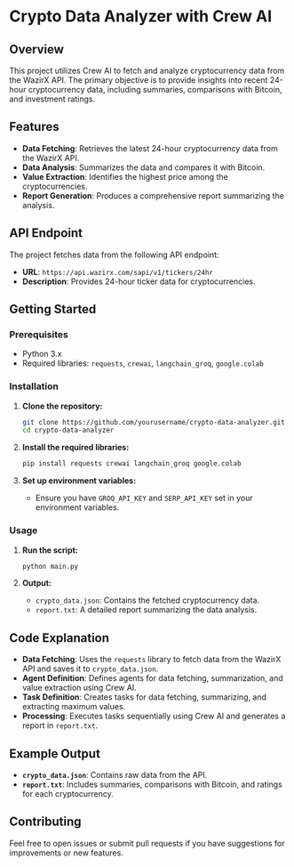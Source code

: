 # Crypto Data Analyzer with Crew AI

## Overview

This project utilizes Crew AI to fetch and analyze cryptocurrency data from the WazirX API. The primary objective is to provide insights into recent 24-hour cryptocurrency data, including summaries, comparisons with Bitcoin, and investment ratings.

## Features

- **Data Fetching**: Retrieves the latest 24-hour cryptocurrency data from the WazirX API.
- **Data Analysis**: Summarizes the data and compares it with Bitcoin.
- **Value Extraction**: Identifies the highest price among the cryptocurrencies.
- **Report Generation**: Produces a comprehensive report summarizing the analysis.

## API Endpoint

The project fetches data from the following API endpoint:

- **URL**: `https://api.wazirx.com/sapi/v1/tickers/24hr`
- **Description**: Provides 24-hour ticker data for cryptocurrencies.

## Getting Started

### Prerequisites

- Python 3.x
- Required libraries: `requests`, `crewai`, `langchain_groq`, `google.colab`

### Installation

1. **Clone the repository:**

    ```bash
    git clone https://github.com/yourusername/crypto-data-analyzer.git
    cd crypto-data-analyzer
    ```

2. **Install the required libraries:**

    ```bash
    pip install requests crewai langchain_groq google.colab
    ```

3. **Set up environment variables:**

    - Ensure you have `GROQ_API_KEY` and `SERP_API_KEY` set in your environment variables.

### Usage

1. **Run the script:**

    ```bash
    python main.py
    ```

2. **Output:**
   - `crypto_data.json`: Contains the fetched cryptocurrency data.
   - `report.txt`: A detailed report summarizing the data analysis.

## Code Explanation

- **Data Fetching**: Uses the `requests` library to fetch data from the WazirX API and saves it to `crypto_data.json`.
- **Agent Definition**: Defines agents for data fetching, summarization, and value extraction using Crew AI.
- **Task Definition**: Creates tasks for data fetching, summarizing, and extracting maximum values.
- **Processing**: Executes tasks sequentially using Crew AI and generates a report in `report.txt`.

## Example Output

- **`crypto_data.json`**: Contains raw data from the API.
- **`report.txt`**: Includes summaries, comparisons with Bitcoin, and ratings for each cryptocurrency.

## Contributing

Feel free to open issues or submit pull requests if you have suggestions for improvements or new features.
